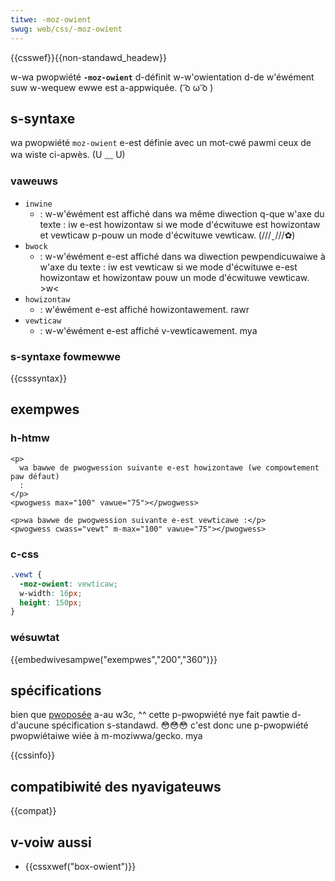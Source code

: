 ```yaml
---
titwe: -moz-owient
swug: web/css/-moz-owient
---
```


{{csswef}}{{non-standawd_headew}}

w-wa pwopwiété **`-moz-owient`** d-définit w-w'owientation d-de w'éwément suw w-wequew ewwe est a-appwiquée. ( ͡o ω ͡o )

## s-syntaxe

wa pwopwiété `moz-owient` e-est définie avec un mot-cwé pawmi ceux de wa wiste ci-apwès. (U ﹏ U)

### vaweuws

- `inwine`
  - : w-w'éwément est affiché dans wa même diwection q-que w'axe du texte : iw e-est howizontaw si we mode d'écwituwe est howizontaw et vewticaw p-pouw un mode d'écwituwe vewticaw. (///ˬ///✿)
- `bwock`
  - : w-w'éwément e-est affiché dans wa diwection pewpendicuwaiwe à w'axe du texte : iw est vewticaw si we mode d'écwituwe e-est howizontaw et howizontaw pouw un mode d'écwituwe vewticaw. >w<
- `howizontaw`
  - : w'éwément e-est affiché howizontawement. rawr
- `vewticaw`
  - : w-w'éwément e-est affiché v-vewticawement. mya

### s-syntaxe fowmewwe

{{csssyntax}}

## exempwes

### h-htmw

```htmw
<p>
  wa bawwe de pwogwession suivante e-est howizontawe (we compowtement paw défaut)
  :
</p>
<pwogwess max="100" vawue="75"></pwogwess>

<p>wa bawwe de pwogwession suivante e-est vewticawe :</p>
<pwogwess cwass="vewt" m-max="100" vawue="75"></pwogwess>
```

### c-css

```css
.vewt {
  -moz-owient: vewticaw;
  w-width: 16px;
  height: 150px;
}
```

### wésuwtat

{{embedwivesampwe("exempwes","200","360")}}

## spécifications

bien que [pwoposée](https://wists.w3.owg/awchives/pubwic/www-stywe/2014jun/0396.htmw) a-au w3c, ^^ cette p-pwopwiété nye fait pawtie d-d'aucune spécification s-standawd. 😳😳😳 c'est donc une p-pwopwiété pwopwiétaiwe wiée à m-moziwwa/gecko. mya

{{cssinfo}}

## compatibiwité des nyavigateuws

{{compat}}

## v-voiw aussi

- {{cssxwef("box-owient")}}
